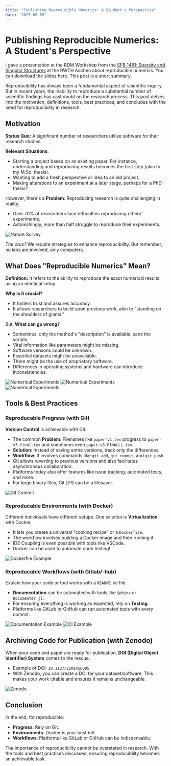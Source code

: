 ```yaml
---
title: "Publishing Reproducible Numerics: A Student's Perspective"
date: '2023-09-05'
---
```


# Publishing Reproducible Numerics: A Student's Perspective

I gave a presentation at the RDM Workshop from the [SFB 1481: Sparsity and Singular Structures](https://www.sfb-s3.de/) at the RWTH Aachen about reproducible numerics. You can download the slides [here](/talks/presentation_c622ad28b665e7b61ce86733b96942111df15e1b.pdf). This post is a short summary.

Reproducibility has always been a fundamental aspect of scientific inquiry. But in recent years, the inability to reproduce a substantial number of scientific findings has cast doubt on the research process. This post delves into the motivation, definitions, tools, best practices, and concludes with the need for reproducibility in research.

## Motivation

**Status Quo:** A significant number of researchers utilize software for their research studies.

**Relevant Situations**:
- Starting a project based on an existing paper. For instance, understanding and reproducing results becomes the first step (akin to my M.Sc. thesis).
- Wanting to add a fresh perspective or idea to an old project.
- Making alterations to an experiment at a later stage, perhaps for a PhD thesis?

However, there's a **Problem**: Reproducing research is quite challenging in reality.

- Over 70% of researchers face difficulties reproducing others' experiments.
- Astonishingly, more than half struggle to reproduce their experiments.

![Nature Survey](/nature-survey.png)

_The crux?_ We require strategies to enhance reproducibility. But remember, no labs are involved, only computers.

## What Does "Reproducible Numerics" Mean?

**Definition:** It refers to the ability to reproduce the exact numerical results using an identical setup.

**Why is it crucial?**
- It fosters trust and assures accuracy.
- It allows researchers to build upon previous work, akin to "standing on the shoulders of giants."

But, **What can go wrong?**
- Sometimes, only the method's "description" is available, sans the scripts.
- Vital information like parameters might be missing.
- Software versions could be unknown.
- Essential datasets might be unavailable.
- There might be the use of proprietary software.
- Differences in operating systems and hardware can introduce inconsistencies.

![Numerical Experiments](/exp1.png)
![Numerical Experiments](/exp2.png)
![Numerical Experiments](/exp3.png)

## Tools & Best Practices

### Reproducable Progress (with Git)

**Version Control** is achievable with Git.
- The common **Problem**: Filenames like `paper-v1.tex` progress to `paper-v3-final.tex` and sometimes even `paper-v3-FINALLL.tex`.
- **Solution**: Instead of saving entire versions, track only the differences.
- **Workflow**: It involves commands like `git add`, `git commit`, and `git push`.
- Git allows reverting to previous versions and also facilitates asynchronous collaboration.
- Platforms today also offer features like issue tracking, automated tests, and more.
- For large binary files, Git LFS can be a lifesaver.

![Git Commit](/git-commit.png)

### Reproducable Environments (with Docker)

Different individuals have different setups. One solution is **Virtualization** with Docker.
- It lets you create a universal "cooking recipe" or a `Dockerfile`.
- The workflow involves building a Docker image and then running it.
- IDE Coupling is even possible with tools like VSCode.
- Docker can be used to automate code testing!

![Dockerfile Example](/dockerfile.png)

### Reproducable Workflows (with Gitlab/-hub)

Explain how your code or tool works with a `README.md` file.
- **Documentation** can be automated with tools like `Sphinx` or `Documenter.jl`.
- For ensuring everything is working as expected, rely on **Testing**.
- Platforms like GitLab or GitHub can run automated tests with every commit.

![Documentation Example](/screenshot_docu.jpg)
![CI Example](/ci-example.png)

## Archiving Code for Publication (with Zenodo)

When your code and paper are ready for publication, **DOI (Digital Object Identifier) System** comes to the rescue.
- Example of DOI: `10.1137/21M1456005`
- With Zenodo, you can create a DOI for your dataset/software. This makes your work citable and ensures it remains unchangeable.

![Zenodo](/zenodo.png)

## Conclusion

In the end, for reproducible:
- **Progress**: Rely on Git.
- **Environments**: Docker is your best bet.
- **Workflows**: Platforms like GitLab or GitHub can be indispensable.

The importance of reproducibility cannot be overstated in research. With the tools and best practices discussed, ensuring reproducibility becomes an achievable task.
